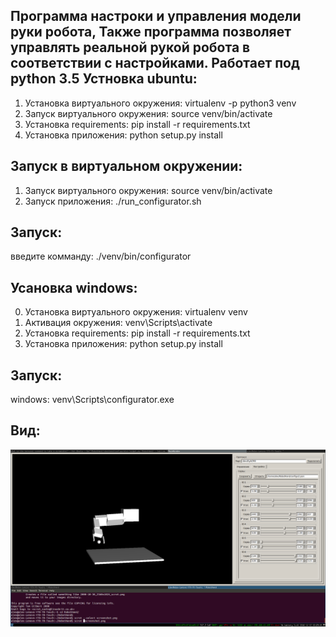 Программа настроки и управления модели руки робота,
Также программа позволяет управлять реальной рукой робота в соответствии с настройками.
Работает под python 3.5
Устновка ubuntu:
---------
1. Установка виртуального окружения: virtualenv -p python3 venv
2. Запуск виртуального окружения: source venv/bin/activate
2. Установка requirements: pip install -r requirements.txt
3. Установка приложения: python setup.py install

Запуск в виртуальном окружении:
-------------------------------
1. Запуск виртуального окружения: source venv/bin/activate
2. Запуск приложения: ./run_configurator.sh

Запуск:
-------
введите комманду: ./venv/bin/configurator

Усановка windows:
-----------------------
0. Установка виртуального окружения: virtualenv venv
1. Активация окружения: venv\Scripts\activate
2. Установка requirements: pip install -r requirements.txt
3. Установка приложения: python setup.py install

Запуск:
-------
windows: venv\Scripts\configurator.exe


Вид:
---
![alt tag](https://github.com/AlexLexx706/RobotHand/blob/master/screenshot.png)
